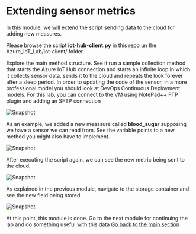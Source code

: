 # Extending sensor metrics

In this module, we will extend the script sending data to the cloud for adding new measures. <br/>

Please browse the script **iot-hub-client.py** in this repo un the Azure_IoT_Lab/iot-client/ folder. <br/>

Explore the main method structure. See it run a sample collection method that starts the Azure IoT Hub connection and starts an infinite loop in which it collects sensor data, sends it to the cloud and repeats the look forever after a sleep period.
In order to updating the code of the sensor, in a more professional model you should look at DevOps Continuous Deployment models. For this lab, you can connect to the VM using NotePad++ FTP plugin and adding an SFTP connection

![Snapshot](../images/simulated-13.PNG "Azure VM")

As an example, we added a new meassure called **blood_sugar** supposing we have a sensor we can read from. See the variable points to a new method you might also have to implement.

![Snapshot](../images/simulated-14.PNG "Azure VM")

After executing the script again, we can see the new metric being sent to the cloud.

![Snapshot](../images/simulated-15.PNG "Azure VM")

As explained in the previous module, navigate to the storage container and see the new field being stored

![Snapshot](../images/routing-9.png "Storage")

At this point, this module is done. Go to the next module for continuing the lab and do something useful with this data
[Go back to the main section](../README.md )
